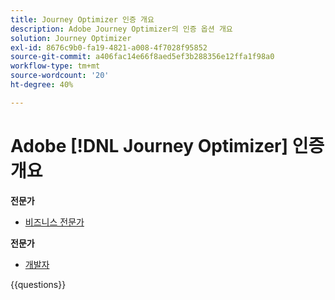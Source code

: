 ```yaml
---
title: Journey Optimizer 인증 개요
description: Adobe Journey Optimizer의 인증 옵션 개요
solution: Journey Optimizer
exl-id: 8676c9b0-fa19-4821-a008-4f7028f95852
source-git-commit: a406fac14e66f8aed5ef3b288356e12ffa1f98a0
workflow-type: tm+mt
source-wordcount: '20'
ht-degree: 40%

---
```


# Adobe [!DNL Journey Optimizer] 인증 개요

**전문가**

* [비즈니스 전문가](/help/certifications/ajo/ajo-p-business.md)<!--AD0-E607-->

**전문가**

* [개발자](/help/certifications/ajo/ajo-e-developer-23-10.md) <!--AD0-E606-->

{{questions}}


